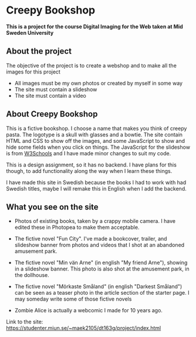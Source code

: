 # Creepy Bookshop

**This is a project for the course Digital Imaging for the Web taken at Mid Sweden University**

## About the project

The objective of the project is to create a webshop and to make all the images for this project 

- All images must be my own photos or created by myself in some way
- The site must contain a slideshow
- The site must contain a video

## About Creepy Bookshop

This is a fictive bookshop. I choose a name that makes you think of creepy pasta. The logotype is a skull with glasses and a bowtie. The site contain HTML and CSS
to show off the images, and some JavaScript to show and hide some fields when you click on things. The JavaScript for the slideshow is from [W3Schools](https://www.w3schools.com/howto/tryit.asp?filename=tryhow_js_slideshow_auto) and I have made minor changes to suit my code.

This is a design assignment, so it has no backend. I have plans for this though, to add functionality along the way when I learn these things.

I have made this site in Swedish because the books I had to work with had Swedish titles, maybe I will remake this in English when I add the backend.

## What you see on the site

- Photos of existing books, taken by a crappy mobile camera. I have edited these in Photopea to make them acceptable.

- The fictive novel "Fun City". I've made a bookcover, trailer, and slideshow banner from photos and videos that I shot at an abandoned amusement park. 

- The fictive novel "Min vän Arne" (in english "My friend Arne"), showing in a slideshow banner. This photo is also shot at the amusement park, in the dollhouse.

- The fictive novel "Mörkaste Småland" (in english "Darkest Småland") can be seen as a teaser photo in the article section of the starter page. I may someday write some of those fictive novels 

- Zombie Alice is actually a webcomic I made for 10 years ago.

Link to the site: https://studenter.miun.se/~maek2105/dt163g/project/index.html 


